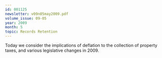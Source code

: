 ```yaml
---
id: 001125
newsletter: v09n05may2009.pdf
volume_issue: 09-05
year: 2009
month: 5
topic: Records Retention
---
```


Today we consider the implications of deflation to the collection of property taxes, and various legislative changes in 2009.